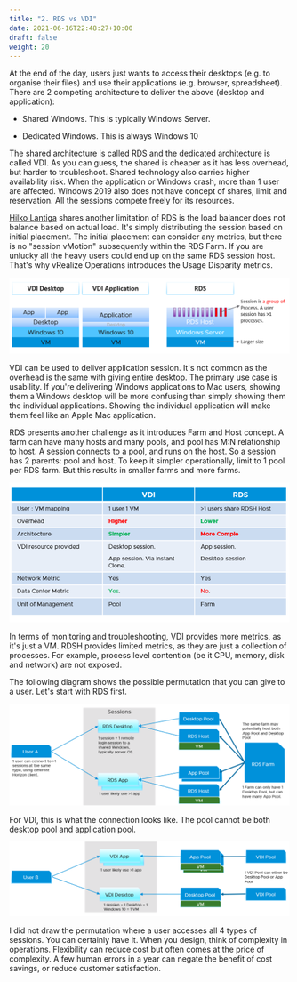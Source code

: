 ```yaml
---
title: "2. RDS vs VDI"
date: 2021-06-16T22:48:27+10:00
draft: false
weight: 20
---
```


At the end of the day, users just wants to access their desktops (e.g. to organise their files) and use their applications (e.g. browser, spreadsheet). There are 2 competing architecture to deliver the above (desktop and application):

-   Shared Windows. This is typically Windows Server.

-   Dedicated Windows. This is always Windows 10

The shared architecture is called RDS and the dedicated architecture is called VDI. As you can guess, the shared is cheaper as it has less overhead, but harder to troubleshoot. Shared technology also carries higher availability risk. When the application or Windows crash, more than 1 user are affected. Windows 2019 also does not have concept of shares, limit and reservation. All the sessions compete freely for its resources.

[Hilko Lantiga](https://www.linkedin.com/in/hilkolantinga/) shares another limitation of RDS is the load balancer does not balance based on actual load. It's simply distributing the session based on initial placement. The initial placement can consider any metrics, but there is no "session vMotion" subsequently within the RDS Farm. If you are unlucky all the heavy users could end up on the same RDS session host. That's why vRealize Operations introduces the Usage Disparity metrics. 

![](4.8.2-fig-1.png)

VDI can be used to deliver application session. It's not common as the overhead is the same with giving entire desktop. The primary use case is usability. If you're delivering Windows applications to Mac users, showing them a Windows desktop will be more confusing than simply showing them the individual applications. Showing the individual application will make them feel like an Apple Mac application.

RDS presents another challenge as it introduces Farm and Host concept. A farm can have many hosts and many pools, and pool has M:N relationship to host. A session connects to a pool, and runs on the host. So a session has 2 parents: pool and host. To keep it simpler operationally, limit to 1 pool per RDS farm. But this results in smaller farms and more farms.

![](4.8.2-fig-2.png)

In terms of monitoring and troubleshooting, VDI provides more metrics, as it's just a VM. RDSH provides limited metrics, as they are just a collection of processes. For example, process level contention (be it CPU, memory, disk and network) are not exposed.

The following diagram shows the possible permutation that you can give to a user. Let's start with RDS first.

![](4.8.2-fig-3.png)

For VDI, this is what the connection looks like. The pool cannot be both desktop pool and application pool.

![](4.8.2-fig-4.png)

I did not draw the permutation where a user accesses all 4 types of sessions. You can certainly have it. When you design, think of complexity in operations. Flexibility can reduce cost but often comes at the price of complexity. A few human errors in a year can negate the benefit of cost savings, or reduce customer satisfaction.